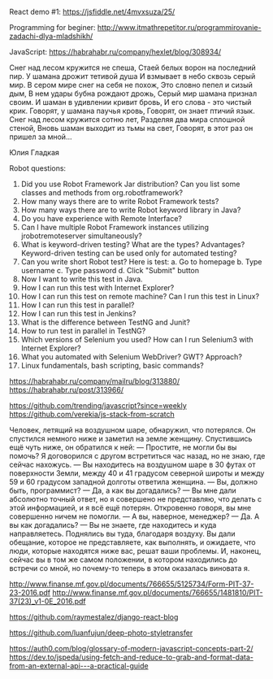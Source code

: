 React demo #1: https://jsfiddle.net/4mvxsuza/25/

Programming for beginer: http://www.itmathrepetitor.ru/programmirovanie-zadachi-dlya-mladshikh/

JavaScript: https://habrahabr.ru/company/hexlet/blog/308934/



Снег над лесом кружится не спеша,
Стаей белых ворон на последний пир.
У шамана дрожит тетивой душа
И взмывает в небо сквозь серый мир.
В сером мире снег на себя не похож,
Это словно пепел и сизый дым,
В нем удары бубна рождают дрожь,
Серый мир шамана признал своим.
И шаман в удивлении кривит бровь,
И его слова - это чистый крик.
Говорят, у шамана паучья кровь,
Говорят, он знает птичий язык.
Снег над лесом кружится сотню лет,
Разделяя два мира сплошной стеной,
Вновь шаман выходит из тьмы на свет,
Говорят, в этот раз он пришел за мной...

Юлия Гладкая



Robot questions:
1.	Did you use Robot Framework Jar distribution? Can you list some classes and methods from org.robotframework? 
2.	How many ways there are to write Robot Framework tests? 
3.	How many ways there are to write Robot keyword library in Java? 
4.	Do you have experience with Remote Interface?
5.	Can I have multiple Robot Framework instances utilizing jrobotremoteserver simultaneously?
6.	What is keyword-driven testing? What are the types? Advantages? Keyword-driven testing can be used only for automated testing? 
7.	Can you write short Robot test? Here is test:
a.	Go to homepage
b.	Type username
c.	Type password
d.	Click "Submit" button
8.	Now I want to write this test in Java.
9.	How I can run this test with Internet Explorer?
10.	How I can run this test on remote machine? Can I run this test in Linux? 
11.	How I can run this test in parallel?
12.	How I can run this test in Jenkins? 
13.	What is the difference between TestNG and Junit? 
14.	How to run test in parallel in TestNG? 
15.	Which versions of Selenium you used? How can I run Selenium3 with Internet Explorer? 
16.	What you automated with Selenium WebDriver? GWT? Approach? 
17.	Linux fundamentals, bash scripting, basic commands?


https://habrahabr.ru/company/mailru/blog/313880/
https://habrahabr.ru/post/313966/

https://github.com/trending/javascript?since=weekly
https://github.com/verekia/js-stack-from-scratch



Человек, летящий на воздушном шаре, обнаружил, что потерялся. Он спустился немного ниже и заметил на земле женщину. Спустившись ещё чуть ниже, он обратился к ней:
— Простите, не могли бы вы помочь? Я договорился с другом встретиться час назад, но не знаю, где сейчас нахожусь.
— Вы находитесь на воздушном шаре в 30 футах от поверхности Земли, между 40 и 41 градусом северной широты и между 59 и 60 градусом западной долготы ответила женщина.
— Вы, должно быть, программист?
— Да, а как вы догадались?
— Вы мне дали абсолютно точный ответ, но я совершено не представляю, что делать с этой информацией, и я всё ещё потерян. Откровенно
говоря, вы мне совершенно ничем не помогли.
— А вы, наверное, менеджер?
— Да. А вы как догадались?
— Вы не знаете, где находитесь и куда направляетесь. Поднялись вы туда, благодаря воздуху. Вы дали обещание, которое не представляете, как выполнять, и ожидаете, что люди, которые находятся ниже вас, решат ваши проблемы. И, наконец, сейчас вы в том же самом положении, в котором находились до встречи со мной, но почему-то теперь в этом оказалась виновата я.




http://www.finanse.mf.gov.pl/documents/766655/5125734/Form-PIT-37-23-2016.pdf 
http://www.finanse.mf.gov.pl/documents/766655/1481810/PIT-37(23)_v1-0E_2016.pdf 


https://github.com/raymestalez/django-react-blog

https://github.com/luanfujun/deep-photo-styletransfer

https://auth0.com/blog/glossary-of-modern-javascript-concepts-part-2/
https://dev.to/jspeda/using-fetch-and-reduce-to-grab-and-format-data-from-an-external-api---a-practical-guide

